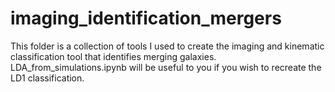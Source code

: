 # imaging_identification_mergers

This folder is a collection of tools I used to create the imaging and kinematic classification tool that identifies merging galaxies.
LDA_from_simulations.ipynb will be useful to you if you wish to recreate the LD1 classification.

